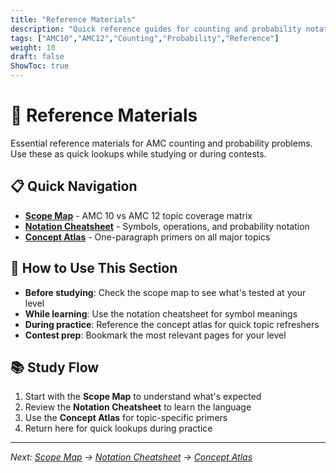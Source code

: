 ```yaml
---
title: "Reference Materials"
description: "Quick reference guides for counting and probability notation, scope, and concepts."
tags: ["AMC10","AMC12","Counting","Probability","Reference"]
weight: 10
draft: false
ShowToc: true
---
```


# 📘 Reference Materials

Essential reference materials for AMC counting and probability problems. Use these as quick lookups while studying or during contests.

## 📋 Quick Navigation

- **[Scope Map](scope-map)** - AMC 10 vs AMC 12 topic coverage matrix
- **[Notation Cheatsheet](notation-cheatsheet)** - Symbols, operations, and probability notation
- **[Concept Atlas](concept-atlas)** - One-paragraph primers on all major topics

## 🎯 How to Use This Section

- **Before studying**: Check the scope map to see what's tested at your level
- **While learning**: Use the notation cheatsheet for symbol meanings
- **During practice**: Reference the concept atlas for quick topic refreshers
- **Contest prep**: Bookmark the most relevant pages for your level

## 📚 Study Flow

1. Start with the **Scope Map** to understand what's expected
2. Review the **Notation Cheatsheet** to learn the language
3. Use the **Concept Atlas** for topic-specific primers
4. Return here for quick lookups during practice

---

*Next: [Scope Map](scope-map) → [Notation Cheatsheet](notation-cheatsheet) → [Concept Atlas](concept-atlas)*
